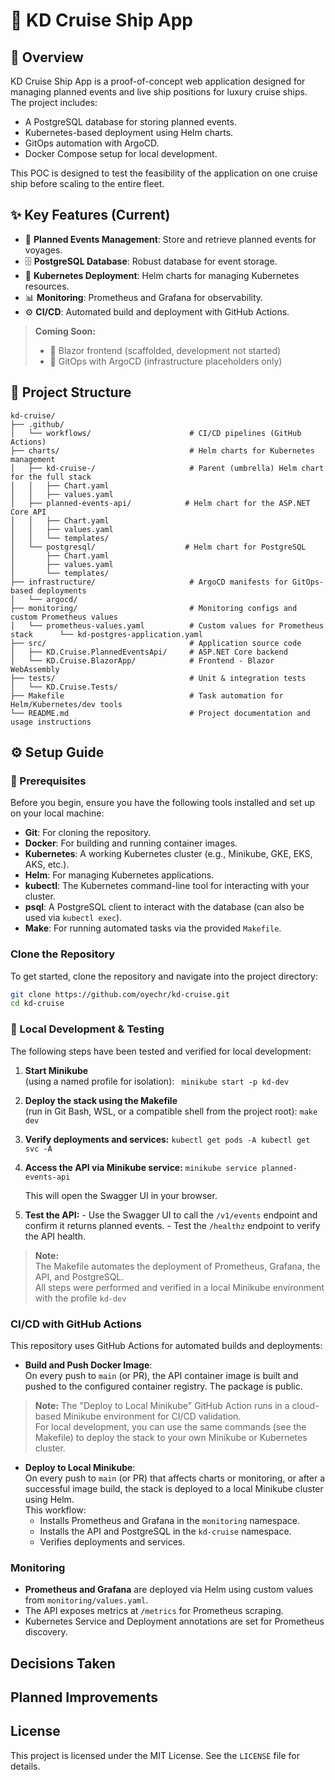 ﻿# 🚢 KD Cruise Ship App

## 🧭 Overview
KD Cruise Ship App is a proof-of-concept web application designed for managing planned events and live ship positions for luxury cruise ships. The project includes:
-	A PostgreSQL database for storing planned events.
-	Kubernetes-based deployment using Helm charts.
-	GitOps automation with ArgoCD.
-	Docker Compose setup for local development.

This POC is designed to test the feasibility of the application on one cruise ship before scaling to the entire fleet.


## ✨ Key Features (Current)

- 📅 **Planned Events Management**: Store and retrieve planned events for voyages.
- 🗄️ **PostgreSQL Database**: Robust database for event storage.
- 🚀 **Kubernetes Deployment**: Helm charts for managing Kubernetes resources.
- 📊 **Monitoring**: Prometheus and Grafana for observability.
- ⚙️ **CI/CD**: Automated build and deployment with GitHub Actions.
  
> **Coming Soon:**
> - 🎨 Blazor frontend (scaffolded, development not started)
> - 🔁 GitOps with ArgoCD (infrastructure placeholders only)



## 📁 Project Structure 
````
kd-cruise/
├── .github/
│   └── workflows/                      # CI/CD pipelines (GitHub Actions)
├── charts/                             # Helm charts for Kubernetes management
│   ├── kd-cruise-/                     # Parent (umbrella) Helm chart for the full stack
│   │   ├── Chart.yaml
│   │   ├── values.yaml
│   ├── planned-events-api/            # Helm chart for the ASP.NET Core API
│   │   ├── Chart.yaml
│   │   ├── values.yaml
│   │   └── templates/
│   └── postgresql/                    # Helm chart for PostgreSQL
│       ├── Chart.yaml
│       ├── values.yaml
│       └── templates/
├── infrastructure/                     # ArgoCD manifests for GitOps-based deployments
│   └── argocd/
├── monitoring/                         # Monitoring configs and custom Prometheus values
│   └── prometheus-values.yaml          # Custom values for Prometheus stack      └── kd-postgres-application.yaml
├── src/                                # Application source code
│   ├── KD.Cruise.PlannedEventsApi/     # ASP.NET Core backend
│   └── KD.Cruise.BlazorApp/            # Frontend - Blazor WebAssembly
├── tests/                              # Unit & integration tests
│   └── KD.Cruise.Tests/
├── Makefile                            # Task automation for Helm/Kubernetes/dev tools
└── README.md                           # Project documentation and usage instructions
````

## ⚙️ Setup Guide

### 🧰 Prerequisites

Before you begin, ensure you have the following tools installed and set up on your local machine:

- **Git**: For cloning the repository.
- **Docker**: For building and running container images.
- **Kubernetes**: A working Kubernetes cluster (e.g., Minikube, GKE, EKS, AKS, etc.).
- **Helm**: For managing Kubernetes applications.
- **kubectl**: The Kubernetes command-line tool for interacting with your cluster.
- **psql**: A PostgreSQL client to interact with the database (can also be used via `kubectl exec`).
- **Make**: For running automated tasks via the provided `Makefile`.

### Clone the Repository

To get started, clone the repository and navigate into the project directory:

```bash
git clone https://github.com/oyechr/kd-cruise.git
cd kd-cruise
```


### 🧪 Local Development & Testing

The following steps have been tested and verified for local development:

1. **Start Minikube**  
   (using a named profile for isolation):
	`` minikube start -p kd-dev``
   
2. **Deploy the stack using the Makefile**  
   (run in Git Bash, WSL, or a compatible shell from the project root):
   `make dev`
	
3. **Verify deployments and services:**
	``kubectl get pods -A kubectl get svc -A``
	
4. **Access the API via Minikube service:**
   ``minikube service planned-events-api``
	
   This will open the Swagger UI in your browser.

5. **Test the API:**
	   - Use the Swagger UI to call the `/v1/events` endpoint and confirm it returns planned events.
	   - Test the `/healthz` endpoint to verify the API health.

> **Note:**  
> The Makefile automates the deployment of Prometheus, Grafana, the API, and PostgreSQL.  
> All steps were performed and verified in a local Minikube environment with the profile `kd-dev`


### CI/CD with GitHub Actions

This repository uses GitHub Actions for automated builds and deployments:

- **Build and Push Docker Image**:  
  On every push to `main` (or PR), the API container image is built and pushed to the configured container registry. The package is public. 

> **Note:**
> The "Deploy to Local Minikube" GitHub Action runs in a cloud-based Minikube environment for CI/CD validation.  
> For local development, you can use the same commands (see the Makefile) to deploy the stack to your own Minikube or Kubernetes cluster.

- **Deploy to Local Minikube**:  
  On every push to `main` (or PR) that affects charts or monitoring, or after a successful image build, the stack is deployed to a local Minikube cluster using Helm.  
  This workflow:
  - Installs Prometheus and Grafana in the `monitoring` namespace.
  - Installs the API and PostgreSQL in the `kd-cruise` namespace.
  - Verifies deployments and services.

### Monitoring

- **Prometheus and Grafana** are deployed via Helm using custom values from `monitoring/values.yaml`.
- The API exposes metrics at `/metrics` for Prometheus scraping.
- Kubernetes Service and Deployment annotations are set for Prometheus discovery.


## Decisions Taken





## Planned Improvements



## License

This project is licensed under the MIT License. See the `LICENSE` file for details.